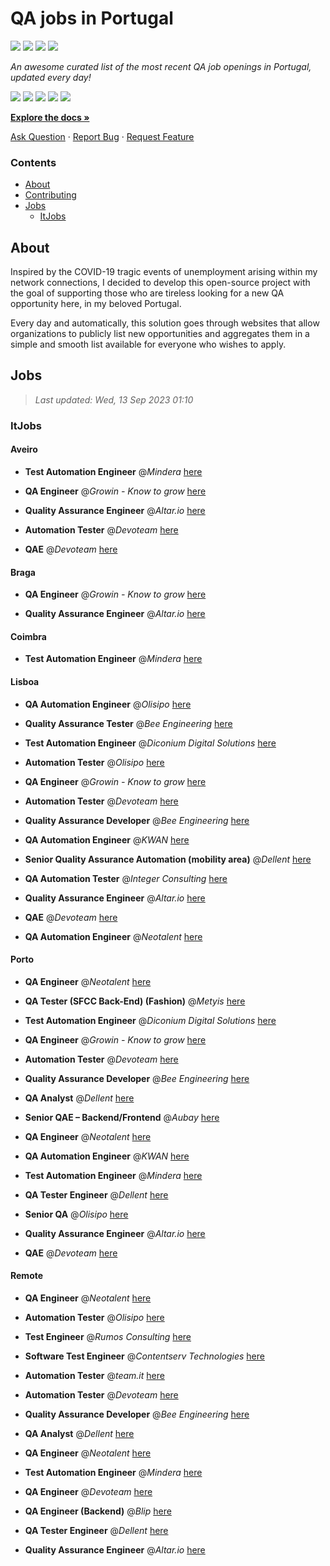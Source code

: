 QA jobs in Portugal
========================

![](https://img.shields.io/static/v1?label=%F0%9F%8C%9F&message=If%20Useful&color=BC4E99)
[![](https://img.shields.io/github/stars/sergiomartins8/qa-jobs-in-portugal)](https://github.com/sergiomartins8/qa-jobs-in-portugal/stargazers)
[![](https://img.shields.io/github/forks/sergiomartins8/qa-jobs-in-portugal)](https://github.com/sergiomartins8/qa-jobs-in-portugal/network/members)
[![](https://img.shields.io/badge/-sergiomartins8-blue?logo=Linkedin&logoColor=white)](https://www.linkedin.com/in/sergiomartins8/)

_An awesome curated list of the most recent QA job openings in Portugal, updated every day!_

[![](https://img.shields.io/github/v/release/sergiomartins8/qa-jobs-in-portugal)](https://github.com/sergiomartins8/qa-jobs-in-portugal/releases)
[![](https://github.com/sergiomartins8/qa-jobs-in-portugal/workflows/release/badge.svg)](https://github.com/sergiomartins8/qa-jobs-in-portugal/actions?query=workflow%3Arelease)
[![](https://img.shields.io/github/issues/sergiomartins8/qa-jobs-in-portugal)](https://github.com/sergiomartins8/qa-jobs-in-portugal/issues)
[![](https://img.shields.io/github/contributors/sergiomartins8/qa-jobs-in-portugal)](https://github.com/sergiomartins8/qa-jobs-in-portugal/graphs/contributors)
[![](https://img.shields.io/github/license/sergiomartins8/qa-jobs-in-portugal)](https://github.com/sergiomartins8/qa-jobs-in-portugal/blob/master/LICENSE)

**[Explore the docs »](https://github.com/sergiomartins8/qa-jobs-in-portugal/blob/master/docs/DOCUMENTATION.md)**

[Ask Question](https://github.com/sergiomartins8/qa-jobs-in-portugal/issues) 
·
[Report Bug](https://github.com/sergiomartins8/qa-jobs-in-portugal/issues)
·
[Request Feature](https://github.com/sergiomartins8/qa-jobs-in-portugal/issues)

### Contents
* [About](#about)
* [Contributing](https://github.com/sergiomartins8/qa-jobs-in-portugal/blob/master/docs/CONTRIBUTING.md)
* [Jobs](#jobs)
  * [ItJobs](#itjobs)

## About
Inspired by the COVID-19 tragic events of unemployment arising within my network connections, I decided to develop this open-source project with the goal of supporting those who are tireless looking for a new QA opportunity here, in my beloved Portugal.

Every day and automatically, this solution goes through websites that allow organizations to publicly list new opportunities and aggregates them in a simple and smooth list available for everyone who wishes to apply.

Jobs
---------

> _Last updated: Wed, 13 Sep 2023 01:10_

### ItJobs

#### Aveiro

- **Test Automation Engineer** @_Mindera_ [here](https://www.itjobs.pt/oferta/469141/test-automation-engineer)


- **QA Engineer** @_Growin - Know to grow_ [here](https://www.itjobs.pt/oferta/467880/qa-engineer)


- **Quality Assurance Engineer** @_Altar.io_ [here](https://www.itjobs.pt/oferta/468791/quality-assurance-engineer)


- **Automation Tester** @_Devoteam_ [here](https://www.itjobs.pt/oferta/468484/automation-tester)


- **QAE** @_Devoteam_ [here](https://www.itjobs.pt/oferta/469093/qae)

#### Braga

- **QA Engineer** @_Growin - Know to grow_ [here](https://www.itjobs.pt/oferta/467880/qa-engineer)


- **Quality Assurance Engineer** @_Altar.io_ [here](https://www.itjobs.pt/oferta/468791/quality-assurance-engineer)

#### Coimbra

- **Test Automation Engineer** @_Mindera_ [here](https://www.itjobs.pt/oferta/469141/test-automation-engineer)

#### Lisboa

- **QA Automation Engineer** @_Olisipo_ [here](https://www.itjobs.pt/oferta/468670/qa-automation-engineer)


- **Quality Assurance Tester** @_Bee Engineering_ [here](https://www.itjobs.pt/oferta/468712/quality-assurance-tester)


- **Test Automation Engineer** @_Diconium Digital Solutions_ [here](https://www.itjobs.pt/oferta/468017/test-automation-engineer)


- **Automation Tester** @_Olisipo_ [here](https://www.itjobs.pt/oferta/468644/automation-tester)


- **QA Engineer** @_Growin - Know to grow_ [here](https://www.itjobs.pt/oferta/467880/qa-engineer)


- **Automation Tester** @_Devoteam_ [here](https://www.itjobs.pt/oferta/468484/automation-tester)


- **Quality Assurance Developer** @_Bee Engineering_ [here](https://www.itjobs.pt/oferta/467457/quality-assurance-developer)


- **QA Automation Engineer** @_KWAN_ [here](https://www.itjobs.pt/oferta/469614/qa-automation-engineer)


- **Senior Quality Assurance Automation (mobility area)** @_Dellent_ [here](https://www.itjobs.pt/oferta/468175/senior-quality-assurance-automation-mobility-area)


- **QA Automation Tester** @_Integer Consulting_ [here](https://www.itjobs.pt/oferta/469232/qa-automation-tester)


- **Quality Assurance Engineer** @_Altar.io_ [here](https://www.itjobs.pt/oferta/468791/quality-assurance-engineer)


- **QAE** @_Devoteam_ [here](https://www.itjobs.pt/oferta/469093/qae)


- **QA Automation Engineer** @_Neotalent_ [here](https://www.itjobs.pt/oferta/468797/qa-automation-engineer)

#### Porto

- **QA Engineer** @_Neotalent_ [here](https://www.itjobs.pt/oferta/468193/qa-engineer)


- **QA Tester (SFCC Back-End) (Fashion)** @_Metyis_ [here](https://www.itjobs.pt/oferta/468126/qa-tester-sfcc-back-end-fashion)


- **Test Automation Engineer** @_Diconium Digital Solutions_ [here](https://www.itjobs.pt/oferta/468017/test-automation-engineer)


- **QA Engineer** @_Growin - Know to grow_ [here](https://www.itjobs.pt/oferta/467880/qa-engineer)


- **Automation Tester** @_Devoteam_ [here](https://www.itjobs.pt/oferta/468484/automation-tester)


- **Quality Assurance Developer** @_Bee Engineering_ [here](https://www.itjobs.pt/oferta/467457/quality-assurance-developer)


- **QA Analyst** @_Dellent_ [here](https://www.itjobs.pt/oferta/467330/qa-analyst)


- **Senior QAE – Backend/Frontend** @_Aubay_ [here](https://www.itjobs.pt/oferta/468349/senior-qae-backend-frontend)


- **QA Engineer** @_Neotalent_ [here](https://www.itjobs.pt/oferta/468196/qa-engineer)


- **QA Automation Engineer** @_KWAN_ [here](https://www.itjobs.pt/oferta/469614/qa-automation-engineer)


- **Test Automation Engineer** @_Mindera_ [here](https://www.itjobs.pt/oferta/469141/test-automation-engineer)


- **QA Tester Engineer** @_Dellent_ [here](https://www.itjobs.pt/oferta/468867/qa-tester-engineer)


- **Senior QA** @_Olisipo_ [here](https://www.itjobs.pt/oferta/468892/senior-qa)


- **Quality Assurance Engineer** @_Altar.io_ [here](https://www.itjobs.pt/oferta/468791/quality-assurance-engineer)


- **QAE** @_Devoteam_ [here](https://www.itjobs.pt/oferta/469093/qae)

#### Remote

- **QA Engineer** @_Neotalent_ [here](https://www.itjobs.pt/oferta/468193/qa-engineer)


- **Automation Tester** @_Olisipo_ [here](https://www.itjobs.pt/oferta/468644/automation-tester)


- **Test Engineer** @_Rumos Consulting_ [here](https://www.itjobs.pt/oferta/467791/test-engineer)


- **Software Test Engineer** @_Contentserv Technologies_ [here](https://www.itjobs.pt/oferta/468551/software-test-engineer)


- **Automation Tester** @_team.it_ [here](https://www.itjobs.pt/oferta/469593/automation-tester)


- **Automation Tester** @_Devoteam_ [here](https://www.itjobs.pt/oferta/468484/automation-tester)


- **Quality Assurance Developer** @_Bee Engineering_ [here](https://www.itjobs.pt/oferta/467457/quality-assurance-developer)


- **QA Analyst** @_Dellent_ [here](https://www.itjobs.pt/oferta/467330/qa-analyst)


- **QA Engineer** @_Neotalent_ [here](https://www.itjobs.pt/oferta/468196/qa-engineer)


- **Test Automation Engineer** @_Mindera_ [here](https://www.itjobs.pt/oferta/469141/test-automation-engineer)


- **QA Engineer** @_Devoteam_ [here](https://www.itjobs.pt/oferta/468074/qa-engineer)


- **QA Engineer (Backend)** @_Blip_ [here](https://www.itjobs.pt/oferta/469537/qa-engineer-backend)


- **QA Tester Engineer** @_Dellent_ [here](https://www.itjobs.pt/oferta/468867/qa-tester-engineer)


- **Quality Assurance Engineer** @_Altar.io_ [here](https://www.itjobs.pt/oferta/468791/quality-assurance-engineer)

